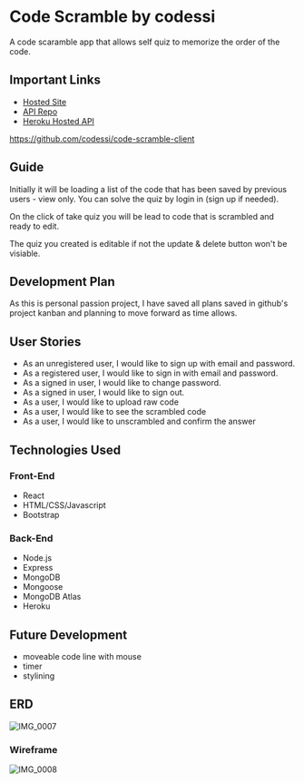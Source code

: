  # Code Scramble by codessi
 
 A code scaramble app that allows self quiz to memorize the order of the code. 
 
 ## Important Links
 
 - [Hosted Site](https://codessi.github.io/code-scramble-client)
 - [API Repo](https://github.com/codessi/code-scramble-api)
 - [Heroku Hosted API](https://frozen-bayou-71751.herokuapp.com)
 
 
 
 https://github.com/codessi/code-scramble-client
 
 ## Guide
 Initially it will be loading a list of the code that has been saved by previous users - view only. 
 You can solve the quiz by login in (sign up if needed). 
 
 On the click of take quiz you will be lead to code that is scrambled and ready to edit. 
 
 The quiz you created is editable if not the update & delete button won't be visiable. 

## Development Plan

As this is personal passion project,  I have saved all plans saved in github's project kanban and 
planning to move forward as time allows. 

## **User Stories** 
- As an unregistered user, I would like to sign up with email and password.
- As a registered user, I would like to sign in with email and password.
- As a signed in user, I would like to change password.
- As a signed in user, I would like to sign out.
- As a user, I would like to upload  raw code
- As a user, I would like to see the scrambled code 
- As a user, I would like to unscrambled and confirm the answer


## Technologies Used

### Front-End

- React
- HTML/CSS/Javascript
- Bootstrap

### Back-End

- Node.js
- Express
- MongoDB
- Mongoose
- MongoDB Atlas
- Heroku

## Future Development

- moveable code line with mouse
- timer
- stylining   

## **ERD**
![IMG_0007](https://user-images.githubusercontent.com/51131852/102627501-2402d100-40fd-11eb-8c7e-41e1c41a84aa.jpg)
### **Wireframe**
![IMG_0008](https://user-images.githubusercontent.com/51131852/102627504-2533fe00-40fd-11eb-9629-3749367ade57.jpg)

 
 
 
